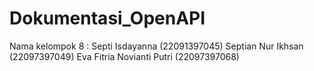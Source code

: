# Dokumentasi_OpenAPI
Nama kelompok 8 : Septi Isdayanna (22091397045) Septian Nur Ikhsan (22097397049) Eva Fitria Novianti Putri (22097397068)
